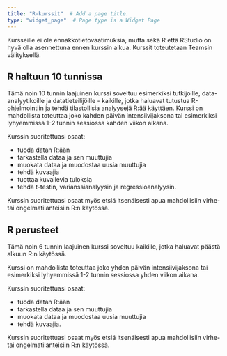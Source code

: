 ```yaml
---
title: "R-kurssit"  # Add a page title.
type: "widget_page"  # Page type is a Widget Page
---
```

Kursseille ei ole ennakkotietovaatimuksia, mutta sekä R että RStudio on hyvä olla asennettuna ennen kurssin alkua. Kurssit toteutetaan Teamsin välityksellä. 

## R haltuun 10 tunnissa

Tämä noin 10 tunnin laajuinen kurssi soveltuu esimerkiksi tutkijoille, data-analyytikoille ja datatieteilijöille - kaikille, jotka haluavat tutustua R-ohjelmointiin ja tehdä tilastollisia analyysejä R:ää käyttäen. Kurssi on mahdollista toteuttaa joko kahden päivän intensiivijaksona tai esimerkiksi lyhyemmissä 1-2 tunnin sessiossa kahden viikon aikana. 

Kurssin suoritettuasi osaat:
- tuoda datan R:ään
- tarkastella dataa ja sen muuttujia
- muokata dataa ja muodostaa uusia muuttujia
- tehdä kuvaajia
- tuottaa kuvailevia tuloksia
- tehdä t-testin, varianssianalyysin ja regressioanalyysin.

Kurssin suoritettuasi osaat myös etsiä itsenäisesti apua mahdollisiin virhe- tai ongelmatilanteisiin R:n käytössä.

## R perusteet

Tämä noin 6 tunnin laajuinen kurssi soveltuu kaikille, jotka haluavat päästä alkuun R:n käytössä.

Kurssi on mahdollista toteuttaa joko yhden päivän intensiivijaksona tai esimerkiksi lyhyemmissä 1-2 tunnin sessiossa yhden viikon aikana. 

Kurssin suoritettuasi osaat:
- tuoda datan R:ään
- tarkastella dataa ja sen muuttujia
- muokata dataa ja muodostaa uusia muuttujia
- tehdä kuvaajia.

Kurssin suoritettuasi osaat myös etsiä itsenäisesti apua mahdollisiin virhe- tai ongelmatilanteisiin R:n käytössä.
